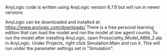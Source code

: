 AnyLogic code is written using AnyLogic version 8.7.9 but will run in newer versions

AnyLogic can be downloaded and installed at: https://www.anylogic.com/downloads/
There is a free personal learning edition that can load the model and run the
model at low agent counts. To run the model after installing AnyLogic, open Prosociality_Model_ABM_2.alp
in AnyLogic. Under Projects, right click Simulation:Main and run it.
This will run under the parameter settings set in "Simulation".
